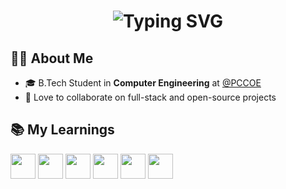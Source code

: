 <h1 align="center">
  <img src="https://readme-typing-svg.herokuapp.com?font=Roboto+Mono&weight=700&size=28&pause=1000&center=true&vCenter=true&width=500&lines=Hey+there%2C+I'm+Prajwal+👋;Welcome+to+my+GitHub!" alt="Typing SVG" />
</h1>




## 👨‍💻 About Me

- 🎓 B.Tech Student in **Computer Engineering** at [@PCCOE](https://pccoepune.com)
- 🤝 Love to collaborate on full-stack and open-source projects
  


## 📚 My Learnings
<p align="left">
  <img src="https://cdn.jsdelivr.net/gh/devicons/devicon/icons/cplusplus/cplusplus-original.svg" width="40" height="40"/>
  <img src="https://cdn.jsdelivr.net/gh/devicons/devicon/icons/python/python-original.svg" width="40" height="40"/>
  <img src="https://cdn.jsdelivr.net/gh/devicons/devicon/icons/html5/html5-original.svg" width="40" height="40"/>
  <img src="https://cdn.jsdelivr.net/gh/devicons/devicon/icons/css3/css3-original.svg" width="40" height="40"/>
  <img src="https://cdn.jsdelivr.net/gh/devicons/devicon/icons/react/react-original.svg" width="40" height="40"/>
  <img src="https://cdn.jsdelivr.net/gh/devicons/devicon/icons/javascript/javascript-original.svg" width="40" height="40"/>
</p>
